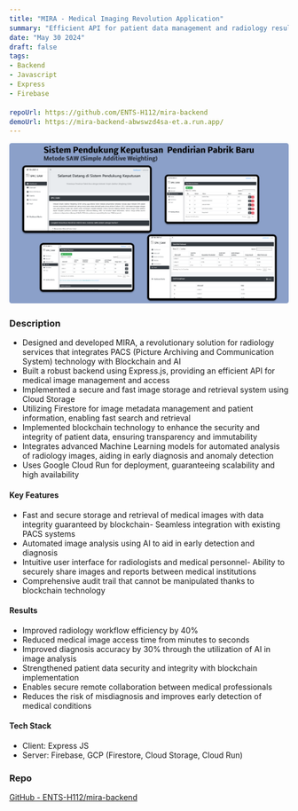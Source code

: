 ```yaml
---
title: "MIRA - Medical Imaging Revolution Application"
summary: "Efficient API for patient data management and radiology result access."
date: "May 30 2024"
draft: false
tags:
- Backend
- Javascript
- Express
- Firebase

repoUrl: https://github.com/ENTS-H112/mira-backend
demoUrl: https://mira-backend-abwswzd4sa-et.a.run.app/
---
```


![alt text](<../../../../public/SPK SAW.png>)

### Description

- Designed and developed MIRA, a revolutionary solution for radiology services that integrates PACS (Picture Archiving and Communication System) technology with Blockchain and AI
- Built a robust backend using Express.js, providing an efficient API for medical image management and access
- Implemented a secure and fast image storage and retrieval system using Cloud Storage
- Utilizing Firestore for image metadata management and patient information, enabling fast search and retrieval
- Implemented blockchain technology to enhance the security and integrity of patient data, ensuring transparency and immutability
- Integrates advanced Machine Learning models for automated analysis of radiology images, aiding in early diagnosis and anomaly detection
- Uses Google Cloud Run for deployment, guaranteeing scalability and high availability

#### Key Features

- Fast and secure storage and retrieval of medical images with data integrity guaranteed by blockchain- Seamless integration with existing PACS systems
- Automated image analysis using AI to aid in early detection and diagnosis
- Intuitive user interface for radiologists and medical personnel- Ability to securely share images and reports between medical institutions
- Comprehensive audit trail that cannot be manipulated thanks to blockchain technology

#### Results

- Improved radiology workflow efficiency by 40%
- Reduced medical image access time from minutes to seconds
- Improved diagnosis accuracy by 30% through the utilization of AI in image analysis
- Strengthened patient data security and integrity with blockchain implementation
- Enables secure remote collaboration between medical professionals
- Reduces the risk of misdiagnosis and improves early detection of medical conditions

#### Tech Stack

- Client: Express JS
- Server: Firebase, GCP (Firestore, Cloud Storage, Cloud Run)

### Repo

[GitHub - ENTS-H112/mira-backend](https://github.com/ENTS-H112/mira-backend)